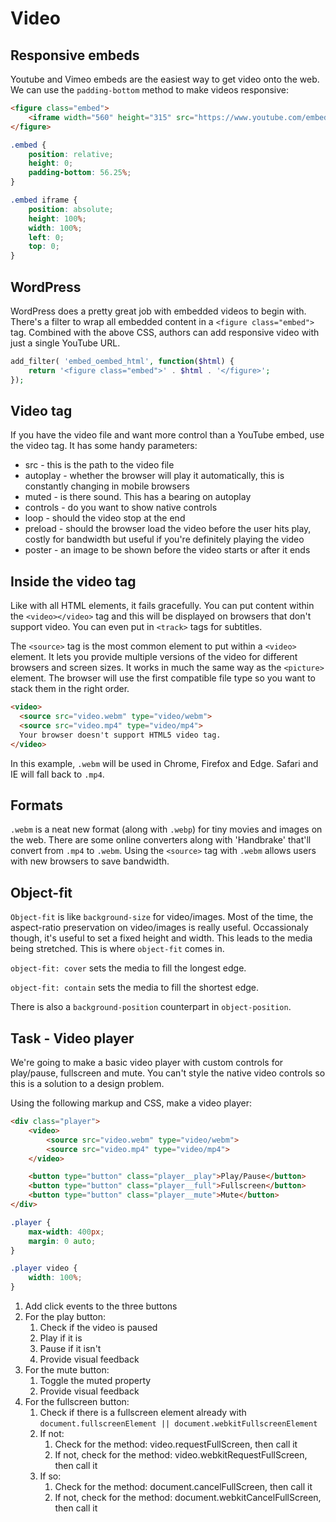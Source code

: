 # Video

## Responsive embeds

Youtube and Vimeo embeds are the easiest way to get video onto the web. We can use the `padding-bottom` method to make videos responsive:

```html
<figure class="embed">
	<iframe width="560" height="315" src="https://www.youtube.com/embed/H0XScE08hy8" frameborder="0" gesture="media" allow="encrypted-media" allowfullscreen></iframe>
</figure>
```

```css
.embed {
	position: relative;
	height: 0;
	padding-bottom: 56.25%;
}

.embed iframe {
	position: absolute;
	height: 100%;
	width: 100%;
	left: 0;
	top: 0;
}
```

## WordPress

WordPress does a pretty great job with embedded videos to begin with. There's a filter to wrap all embedded content in a `<figure class="embed">` tag. Combined with the above CSS, authors can add responsive video with just a single YouTube URL.

```php
add_filter( 'embed_oembed_html', function($html) {
	return '<figure class="embed">' . $html . '</figure>';
});
```

## Video tag

If you have the video file and want more control than a YouTube embed, use the video tag. It has some handy parameters:

- src - this is the path to the video file
- autoplay - whether the browser will play it automatically, this is constantly changing in mobile browsers
- muted - is there sound. This has a bearing on autoplay
- controls - do you want to show native controls
- loop - should the video stop at the end
- preload - should the browser load the video before the user hits play, costly for bandwidth but useful if you're definitely playing the video
- poster - an image to be shown before the video starts or after it ends

## Inside the video tag

Like with all HTML elements, it fails gracefully. You can put content within the `<video></video>` tag and this will be displayed on browsers that don't support video. You can even put in `<track>` tags for subtitles.

The `<source>` tag is the most common element to put within a `<video>` element. It lets you provide multiple versions of the video for different browsers and screen sizes. It works in much the same way as the `<picture>` element. The browser will use the first compatible file type so you want to stack them in the right order.

```html
<video>
  <source src="video.webm" type="video/webm">
  <source src="video.mp4" type="video/mp4">
  Your browser doesn't support HTML5 video tag.
</video>
```

In this example, `.webm` will be used in Chrome, Firefox and Edge. Safari and IE will fall back to `.mp4`.

## Formats

`.webm` is a neat new format (along with `.webp`) for tiny movies and images on the web. There are some online converters along with 'Handbrake' that'll convert from `.mp4` to `.webm`. Using the `<source>` tag with `.webm` allows users with new browsers to save bandwidth.

## Object-fit

`Object-fit` is like `background-size` for video/images. Most of the time, the aspect-ratio preservation on video/images is really useful. Occassionaly though, it's useful to set a fixed height and width. This leads to the media being stretched. This is where `object-fit` comes in.

`object-fit: cover` sets the media to fill the longest edge.

`object-fit: contain` sets the media to fill the shortest edge.

There is also a `background-position` counterpart in `object-position`.

## Task - Video player

We're going to make a basic video player with custom controls for play/pause, fullscreen and mute. You can't style the native video controls so this is a solution to a design problem.

Using the following markup and CSS, make a video player:

```html
<div class="player">
	<video>
		<source src="video.webm" type="video/webm">
		<source src="video.mp4" type="video/mp4">
	</video>

	<button type="button" class="player__play">Play/Pause</button>
	<button type="button" class="player__full">Fullscreen</button>
	<button type="button" class="player__mute">Mute</button>
</div>
```

```css
.player {
	max-width: 400px;
	margin: 0 auto;
}

.player video {
	width: 100%;
}
```

1. Add click events to the three buttons
2. For the play button:
	1. Check if the video is paused
	2. Play if it is
	3. Pause if it isn't
	4. Provide visual feedback
3. For the mute button:
	1. Toggle the muted property
	2. Provide visual feedback
4. For the fullscreen button:
	1. Check if there is a fullscreen element already with `document.fullscreenElement || document.webkitFullscreenElement`
	2. If not:
		1. Check for the method: video.requestFullScreen, then call it
		2. If not, check for the method: video.webkitRequestFullScreen, then call it
	3. If so:
		1. Check for the method: document.cancelFullScreen, then call it
		2. If not, check for the method: document.webkitCancelFullScreen, then call it
